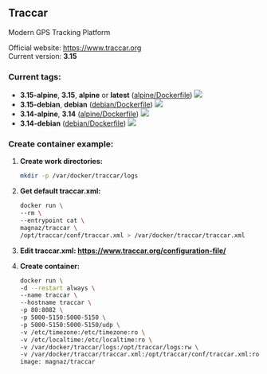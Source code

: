 Traccar
---
Modern GPS Tracking Platform

Official website: <https://www.traccar.org>  
Current version: **3.15**

### Current tags:

- **3.15-alpine**, **3.15**, **alpine** or **latest** ([alpine/Dockerfile](https://github.com/magna-z/docker-traccar/blob/master/alpine/Dockerfile)) [![](https://images.microbadger.com/badges/image/magnaz/traccar:3.14-alpine.svg)](https://microbadger.com/images/magnaz/traccar:3.14-alpine)
- **3.15-debian**, **debian** ([debian/Dockerfile](https://github.com/magna-z/docker-traccar/blob/master/debian/Dockerfile)) [![](https://images.microbadger.com/badges/image/magnaz/traccar:3.14-debian.svg)](https://microbadger.com/images/magnaz/traccar:3.14-debian)
- **3.14-alpine**, **3.14** ([alpine/Dockerfile](https://github.com/magna-z/docker-traccar/blob/8acfd19b9f4f060ca4ce7e09d35338b65069248b/alpine/Dockerfile)) [![](https://images.microbadger.com/badges/image/magnaz/traccar:3.14-alpine.svg)](https://microbadger.com/images/magnaz/traccar:3.14-alpine)
- **3.14-debian** ([debian/Dockerfile](https://github.com/magna-z/docker-traccar/blob/8acfd19b9f4f060ca4ce7e09d35338b65069248b/debian/Dockerfile)) [![](https://images.microbadger.com/badges/image/magnaz/traccar:3.14-debian.svg)](https://microbadger.com/images/magnaz/traccar:3.14-debian)

### Create container example:

1. **Create work directories:**
    ```bash
    mkdir -p /var/docker/traccar/logs
    ```

1. **Get default traccar.xml:**
    ```bash
    docker run \
    --rm \
    --entrypoint cat \
    magnaz/traccar \
    /opt/traccar/conf/traccar.xml > /var/docker/traccar/traccar.xml
    ```

1. **Edit traccar.xml: <https://www.traccar.org/configuration-file/>**

1. **Create container:**
    ```bash
    docker run \
    -d --restart always \
    --name traccar \
    --hostname traccar \
    -p 80:8082 \
    -p 5000-5150:5000-5150 \
    -p 5000-5150:5000-5150/udp \
    -v /etc/timezone:/etc/timezone:ro \
    -v /etc/localtime:/etc/localtime:ro \
    -v /var/docker/traccar/logs:/opt/traccar/logs:rw \
    -v /var/docker/traccar/traccar.xml:/opt/traccar/conf/traccar.xml:ro \
    image: magnaz/traccar
    ```
